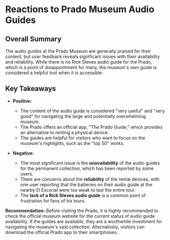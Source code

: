 
# Reactions to Prado Museum Audio Guides

## Overall Summary

The audio guides at the Prado Museum are generally praised for their content, but user feedback reveals significant issues with their availability and reliability. While there is no Rick Steves audio guide for the Prado, which is a point of disappointment for many, the museum's own guide is considered a helpful tool when it is accessible.

## Key Takeaways

*   **Positive:**
    *   The content of the audio guide is considered "very useful" and "very good" for navigating the large and potentially overwhelming museum.
    *   The Prado offers an official app, "The Prado Guide," which provides an alternative to renting a physical device.
    *   The guides are helpful for visitors who want to focus on the museum's highlights, such as the "top 50" works.

*   **Negative:**
    *   The most significant issue is the **unavailability** of the audio guides for the permanent collection, which has been reported by some users.
    *   There are concerns about the **reliability** of the rental devices, with one user reporting that the batteries on their audio guide at the nearby El Escorial were too weak to last the entire tour.
    *   The **lack of a Rick Steves audio guide** is a common point of frustration for fans of his tours.

**Recommendation:** Before visiting the Prado, it is highly recommended to check the official museum website for the current status of audio guide availability. If the guides are available, they are a worthwhile investment for navigating the museum's vast collection. Alternatively, visitors can download the official Prado app to their smartphones.
